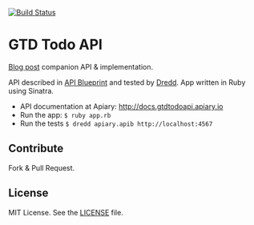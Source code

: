 [![Build Status](https://travis-ci.org/zdne/todoapi.png?branch=master)](https://travis-ci.org/zdne/todoapi)
# GTD Todo API
[Blog post]() companion API & implementation. 

API described in [API Blueprint](http://apiblueprint.org) and tested by [Dredd](https://github.com/apiaryio/dredd). App written in Ruby using Sinatra.

- API documentation at Apiary: <http://docs.gtdtodoapi.apiary.io>
- Run the app: `$ ruby app.rb`
- Run the tests `$ dredd apiary.apib http://localhost:4567`

## Contribute
Fork & Pull Request.

## License
MIT License. See the [LICENSE](LICENSE) file.
